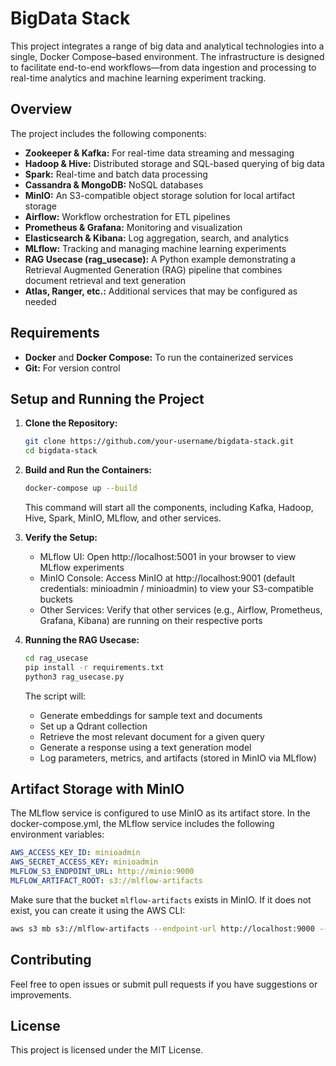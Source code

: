 # BigData Stack

This project integrates a range of big data and analytical technologies into a single, Docker Compose–based environment. The infrastructure is designed to facilitate end-to-end workflows—from data ingestion and processing to real-time analytics and machine learning experiment tracking.

## Overview

The project includes the following components:

- **Zookeeper & Kafka:** For real-time data streaming and messaging
- **Hadoop & Hive:** Distributed storage and SQL-based querying of big data
- **Spark:** Real-time and batch data processing
- **Cassandra & MongoDB:** NoSQL databases
- **MinIO:** An S3-compatible object storage solution for local artifact storage
- **Airflow:** Workflow orchestration for ETL pipelines
- **Prometheus & Grafana:** Monitoring and visualization
- **Elasticsearch & Kibana:** Log aggregation, search, and analytics
- **MLflow:** Tracking and managing machine learning experiments
- **RAG Usecase (rag_usecase):** A Python example demonstrating a Retrieval Augmented Generation (RAG) pipeline that combines document retrieval and text generation
- **Atlas, Ranger, etc.:** Additional services that may be configured as needed

## Requirements

- **Docker** and **Docker Compose:** To run the containerized services
- **Git:** For version control

## Setup and Running the Project

1. **Clone the Repository:**
   ```bash
   git clone https://github.com/your-username/bigdata-stack.git
   cd bigdata-stack
   ```

2. **Build and Run the Containers:**
   ```bash
   docker-compose up --build
   ```
   This command will start all the components, including Kafka, Hadoop, Hive, Spark, MinIO, MLflow, and other services.

3. **Verify the Setup:**
   - MLflow UI: Open http://localhost:5001 in your browser to view MLflow experiments
   - MinIO Console: Access MinIO at http://localhost:9001 (default credentials: minioadmin / minioadmin) to view your S3-compatible buckets
   - Other Services: Verify that other services (e.g., Airflow, Prometheus, Grafana, Kibana) are running on their respective ports

4. **Running the RAG Usecase:**
   ```bash
   cd rag_usecase
   pip install -r requirements.txt
   python3 rag_usecase.py
   ```

   The script will:
   - Generate embeddings for sample text and documents
   - Set up a Qdrant collection
   - Retrieve the most relevant document for a given query
   - Generate a response using a text generation model
   - Log parameters, metrics, and artifacts (stored in MinIO via MLflow)

## Artifact Storage with MinIO

The MLflow service is configured to use MinIO as its artifact store. In the docker-compose.yml, the MLflow service includes the following environment variables:

```yaml
AWS_ACCESS_KEY_ID: minioadmin
AWS_SECRET_ACCESS_KEY: minioadmin
MLFLOW_S3_ENDPOINT_URL: http://minio:9000
MLFLOW_ARTIFACT_ROOT: s3://mlflow-artifacts
```

Make sure that the bucket `mlflow-artifacts` exists in MinIO. If it does not exist, you can create it using the AWS CLI:

```bash
aws s3 mb s3://mlflow-artifacts --endpoint-url http://localhost:9000 --profile minio
```

## Contributing

Feel free to open issues or submit pull requests if you have suggestions or improvements.

## License

This project is licensed under the MIT License.
